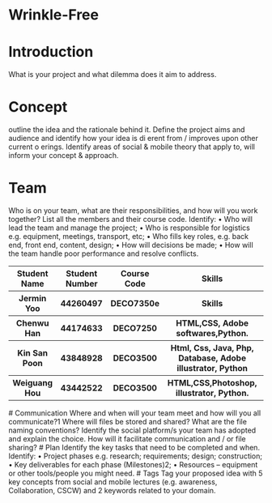 # Wrinkle-Free
# Introduction
What is your project and what dilemma does it aim to address.
# Concept
outline the idea and the rationale behind it. Define the project aims and audience and identify how your idea is di erent from / improves upon other current o erings. Identify areas of social & mobile theory that apply to, will inform your concept & approach.
# Team
Who is on your team, what are their responsibilities, and how will you work together? List all the members and their course code. Identify:
• Who will lead the team and manage the project;
• Who is responsible for logistics e.g. equipment, meetings, transport, etc;
• Who fills key roles, e.g. back end, front end, content, design;
• How will decisions be made;
• How will the team handle poor performance and resolve conflicts.
<table>
  <tr>
  <th>Student Name</th>
  <th>Student Number</th>
  <th>Course Code</th>
  <th>Skills</th>
  <th>Roles</th>
  </tr>
  <tr>
  <th>Jermin Yoo</th>
  <th>44260497</th>
  <th>DECO7350e</th>
  <th>Skills</th>
  <th>Roles</th>
  </tr>
  <tr>
  <th>Chenwu Han</th>
  <th>44174633</th>
  <th>DECO7250</th>
  <th>HTML,CSS, Adobe softwares,Python.</th>
  <th>Roles</th>
  </tr>
  <tr>
  <th>Kin San Poon</th>
  <th>43848928</th>
  <th>DECO3500</th>
  <th>Html, Css, Java, Php, Database, Adobe illustrator, Python</th>
  <th>Roles</th>
  </tr>
  <tr>
  <th>Weiguang Hou</th>
  <th>43442522</th>
  <th>DECO3500</th>
  <th>HTML,CSS,Photoshop, illustrator, Python.</th>
  <th>Roles</th>
  </tr>
  
</table>
# Communication
Where and when will your team meet and how will you all communicate?1 Where will files be stored and shared? What are the file naming conventions?
Identify the social platform/s your team has adopted and explain the choice. How will it facilitate communication and / or file sharing?
# Plan
Identify the key tasks that need to be completed and when. Identify:
• Project phases e.g. research; requirements; design; construction;
• Key deliverables for each phase (Milestones)2;
• Resources – equipment or other tools/people you might need.
# Tags
Tag your proposed idea with 5 key concepts from social and mobile lectures (e.g. awareness, Collaboration, CSCW) and 2 keywords related to your domain.


